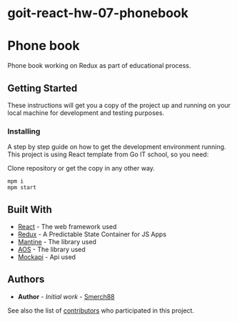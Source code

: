 # goit-react-hw-07-phonebook

<h1>Phone book</h1>

<p>Phone book working on Redux as part of educational process.</p>

<h2>Getting Started</h2>

<p>These instructions will get you a copy of the project up and running on your local machine for development and testing purposes.</p>

<h3>Installing</h3>

<p>A step by step guide on how to get the development environment running. This project is using React template from Go IT school, so you need:</p>

<p>Clone repository or get the copy in any other way.</p>

<pre>
<code>mpm i</code>
<code>mpm start</code>
</pre>

<h2>Built With</h2>

<ul>
  <li><a href="https://reactjs.org/e">React</a> - The web framework used</li>
  <li><a href="https://redux.js.org/">Redux</a> - A Predictable State Container for JS Apps</li>
  <li><a href="https://mantine.dev/">Mantine</a> - The library used</li>
  <li><a href="https://michalsnik.github.io/aos/">AOS</a> - The library used</li>
  <li><a href="https://mockapi.io/docs">Mockapi</a> - Api used</li>
</ul>

<h2>Authors</h2>

<ul>
  <li><strong>Author</strong> - <em>Initial work</em> - <a href="link">Smerch88</a></li>
</ul>

<p>See also the list of <a href="https://github.com/smerch88/githubstats/graphs/contributors">contributors</a> who participated in this project.</p>
